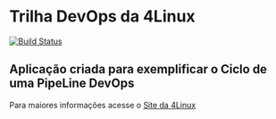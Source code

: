 # Trilha DevOps da 4Linux

<!-- Altere a Flag abaixo com sua URL do Travis -->
[![Build Status](https://travis-ci.com/grapiuna/DevOpsLab-HelloWorld.svg?branch=master)](https://travis-ci.com/grapiuna/DevOpsLab-HelloWorld)

## Aplicação criada para exemplificar o Ciclo de uma PipeLine DevOps


Para maiores informações acesse o [Site da 4Linux](https://www.4linux.com.br/cursos/devops)
